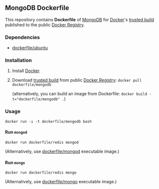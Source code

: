 ## MongoDB Dockerfile


This repository contains **Dockerfile** of [MongoDB](http://www.mongodb.org/) for [Docker](https://www.docker.io/)'s [trusted build](https://index.docker.io/u/dockerfile/mongodb/) published to the public [Docker Registry](https://index.docker.io/).


### Dependencies

* [dockerfile/ubuntu](https://github.com/dockerfile/ubuntu)


### Installation

1. Install [Docker](https://www.docker.io/).

2. Download [trusted build](https://index.docker.io/u/dockerfile/mongodb/) from public [Docker Registry](https://index.docker.io/): `docker pull dockerfile/mongodb`

   (alternatively, you can build an image from Dockerfile: `docker build -t="dockerfile/mongodb" .`)


### Usage

    docker run -i -t dockerfile/mongodb bash

#### Run `mongod`

    docker run dockerfile/redis mongod

(Alternatively, use [dockerfile/mongod](https://github.com/dockerfile/mongod) executable image.)

#### Run `mongo`

    docker run dockerfile/redis mongo

(Alternatively, use [dockerfile/mongo](https://github.com/dockerfile/mongo) executable image.)
